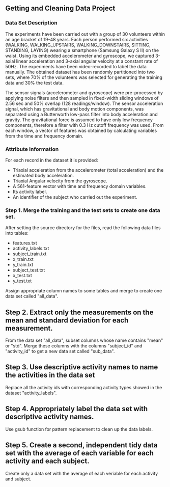 ## Getting and Cleaning Data Project


### Data Set Description
The experiments have been carried out with a group of 30 volunteers within an age bracket of 19-48 years. Each person performed six activities (WALKING, WALKING_UPSTAIRS, WALKING_DOWNSTAIRS, SITTING, STANDING, LAYING) wearing a smartphone (Samsung Galaxy S II) on the waist. Using its embedded accelerometer and gyroscope, we captured 3-axial linear acceleration and 3-axial angular velocity at a constant rate of 50Hz. The experiments have been video-recorded to label the data manually. The obtained dataset has been randomly partitioned into two sets, where 70% of the volunteers was selected for generating the training data and 30% the test data. 

The sensor signals (accelerometer and gyroscope) were pre-processed by applying noise filters and then sampled in fixed-width sliding windows of 2.56 sec and 50% overlap (128 readings/window). The sensor acceleration signal, which has gravitational and body motion components, was separated using a Butterworth low-pass filter into body acceleration and gravity. The gravitational force is assumed to have only low frequency components, therefore a filter with 0.3 Hz cutoff frequency was used. From each window, a vector of features was obtained by calculating variables from the time and frequency domain.

### Attribute Information
For each record in the dataset it is provided: 
- Triaxial acceleration from the accelerometer (total acceleration) and the estimated body acceleration. 
- Triaxial Angular velocity from the gyroscope. 
- A 561-feature vector with time and frequency domain variables. 
- Its activity label. 
- An identifier of the subject who carried out the experiment.

### Step 1. Merge the training and the test sets to create one data set.
After setting the source directory for the files, read the following data files into tables:
- features.txt
- activity_labels.txt
- subject_train.txt
- x_train.txt
- y_train.txt
- subject_test.txt
- x_test.txt
- y_test.txt

Assign appropriate column names to some tables and merge to create one data set called "all_data".

## Step 2. Extract only the measurements on the mean and standard deviation for each measurement. 
From the data set "all_data", subset columns whose name contains "mean" or "std".
Merge these columns with the columns "subject_id" and "activity_id" to get a new data set called "sub_data".

## Step 3. Use descriptive activity names to name the activities in the data set
Replace all the activity ids with corresponding activity types showed in the dataset "activity_labels".

## Step 4. Appropriately label the data set with descriptive activity names.
Use gsub function for pattern replacement to clean up the data labels.

## Step 5. Create a second, independent tidy data set with the average of each variable for each activity and each subject. 
Create only a data set with the average of each veriable for each activity and subject.

